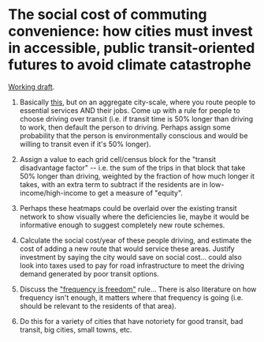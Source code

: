 # The social cost of commuting convenience: how cities must invest in accessible, public transit-oriented futures to avoid climate catastrophe

[Working draft](https://docs.google.com/document/d/1_nJqh6TF2JJMlkGKWOM8bLRve1uU-IV5rhWL7rGA0qU/edit?usp=sharing).

1. Basically [this](https://mapmyemissions.com/resources), but on an aggregate city-scale, where you route people to essential services AND their jobs. 
Come up with a rule for people to choose driving over transit (i.e. if transit time is 50% longer than driving to work, then default the person to driving. Perhaps assign some probability that the person is environmentally conscious and would be willing to transit even if it's 50% longer). 

2. Assign a value to each grid cell/census block for the "transit disadvantage factor" -- i.e. the sum of the trips in that block that take 50% longer than driving, weighted by the fraction of how much longer it takes, with an extra term to subtract if the residents are in low-income/high-income to get a measure of "equity". 

3. Perhaps these heatmaps could be overlaid over the existing transit network to show visually where the deficiencies lie, maybe it would be informative enough to suggest completely new route schemes.

4. Calculate the social cost/year of these people driving, and estimate the cost of adding a new route that would service these areas. Justify investment by saying the city would save on social cost... could also look into taxes used to pay for road infrastructure to meet the driving demand generated by poor transit options.

5. Discuss the ["frequency is freedom"](https://pedestrianobservations.com/2018/04/12/buses-in-brooklyn-frequency-is-freedom-but-15-minutes-isnt-frequency/) rule... There is also literature on how frequency isn't enough, it matters where that frequency is going (i.e. should be relevant to the residents of that area). 

6. Do this for a variety of cities that have notoriety for good transit, bad transit, big cities, small towns, etc.
